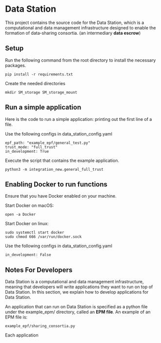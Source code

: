# Data Station

This project contains the source code for the Data Station, which is a computational and data management infrastructure 
designed to enable the formation of data-sharing consortia. (an intermediary **data escrow**)

## Setup

Run the following command from the root directory to install the necessary packages.

    pip install -r requirements.txt

Create the needed directories

    mkdir SM_storage SM_storage_mount

## Run a simple application

Here is the code to run a simple application: printing out the first line of a file.

Use the following configs in data_station_config.yaml

    epf_path: "example_epf/general_test.py"
    trust_mode: "full_trust"
    in_development: True

Execute the script that contains the example application.

    python3 -m integration_new.general_full_trust

## Enabling Docker to run functions

Ensure that you have Docker enabled on your machine.

Start Docker on macOS:

    open -a Docker

Start Docker on linux:

    sudo systemctl start docker
    sudo chmod 666 /var/run/docker.sock

Use the following configs in data_station_config.yaml

    in_development: False

## Notes For Developers
 
Data Station is a computational and data management infrastructure, meaning that
developers will write applications they want to run on top of Data Station. 
In this section, we explain how to develop applications for Data Station.

An application that can run on Data Station is specified as a python file under the
example_epm/ directory, called an **EPM file**. An example of an EPM file is:

    example_epf/sharing_consortia.py

Each application 